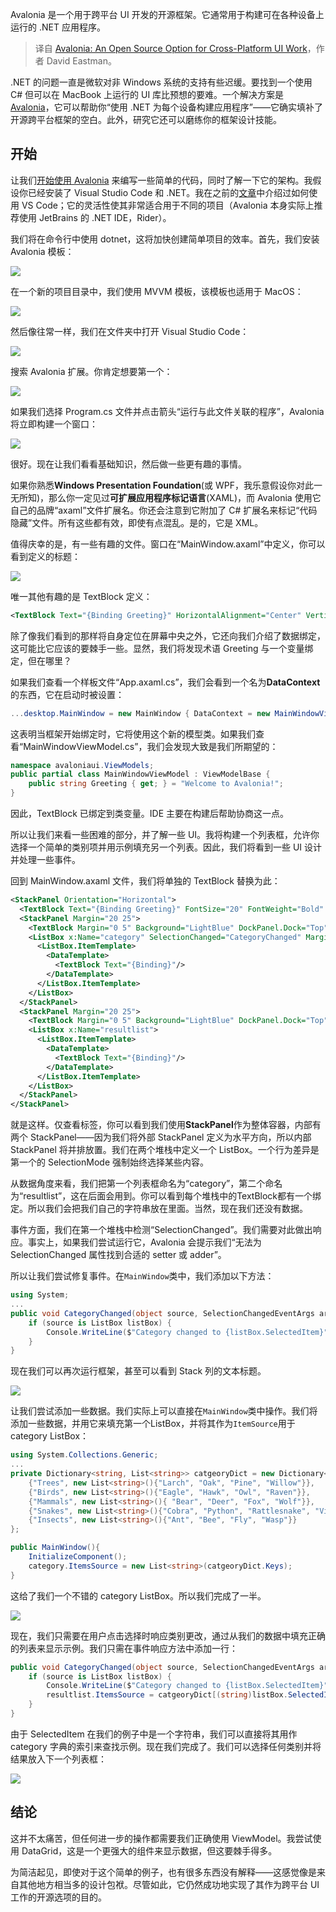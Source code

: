 
<!--
title: Avalonia：一个开源的跨平台UI选项
cover: https://cdn.thenewstack.io/media/2025/01/05f20762-ahmet-kurt-nvaovwz7-s8-unsplashb.jpg
-->

Avalonia 是一个用于跨平台 UI 开发的开源框架。它通常用于构建可在各种设备上运行的 .NET 应用程序。

> 译自 [Avalonia: An Open Source Option for Cross-Platform UI Work](https://thenewstack.io/avalonia-an-open-source-option-for-cross-platform-ui-work/)，作者 David Eastman。

.NET 的问题一直是微软对非 Windows 系统的支持有些迟缓。要找到一个使用 C# 但可以在 MacBook 上运行的 UI 库比预想的要难。一个解决方案是 [Avalonia](https://avaloniaui.net/)，它可以帮助你“使用 .NET 为每个设备构建应用程序”——它确实填补了开源跨平台框架的空白。此外，研究它还可以磨练你的框架设计技能。

## 开始

让我们[开始使用 Avalonia](https://docs.avaloniaui.net/docs/get-started/test-drive/introduction) 来编写一些简单的代码，同时了解一下它的架构。我假设你已经安装了 Visual Studio Code 和 .NET。我在之前的[文章](https://thenewstack.io/duck-db-query-processing-is-king/)中介绍过如何使用 VS Code；它的灵活性使其非常适合用于不同的项目（Avalonia 本身实际上推荐使用 JetBrains 的 .NET IDE，Rider）。

我们将在命令行中使用 dotnet，这将加快创建简单项目的效率。首先，我们安装 Avalonia 模板：

![](https://cdn.thenewstack.io/media/2025/01/ab1ebe20-image-1024x270.png)

在一个新的项目目录中，我们使用 MVVM 模板，该模板也适用于 MacOS：

![](https://cdn.thenewstack.io/media/2025/01/a9243a92-image-1-1024x316.png)

然后像往常一样，我们在文件夹中打开 Visual Studio Code：

![](https://cdn.thenewstack.io/media/2025/01/b6f4547f-image-2.png)

搜索 Avalonia 扩展。你肯定想要第一个：

![](https://cdn.thenewstack.io/media/2025/01/c9b5074e-image-3.png)

如果我们选择 Program.cs 文件并点击箭头“运行与此文件关联的程序”，Avalonia 将立即构建一个窗口：

![](https://cdn.thenewstack.io/media/2025/01/31b9dbc9-image-4-1024x465.png)

很好。现在让我们看看基础知识，然后做一些更有趣的事情。

如果你熟悉**Windows Presentation Foundation**(或 WPF，我乐意假设你对此一无所知)，那么你一定见过**可扩展应用程序标记语言**(XAML)，而 Avalonia 使用它自己的品牌“axaml”文件扩展名。你还会注意到它附加了 C# 扩展名来标记“代码隐藏”文件。所有这些都有效，即使有点混乱。是的，它是 XML。

值得庆幸的是，有一些有趣的文件。窗口在“MainWindow.axaml”中定义，你可以看到定义的标题：

![](https://cdn.thenewstack.io/media/2025/01/221d551a-image-5-1024x356.png)

唯一其他有趣的是 TextBlock 定义：

```xml
<TextBlock Text="{Binding Greeting}" HorizontalAlignment="Center" VerticalAlignment="Center"/>
```

除了像我们看到的那样将自身定位在屏幕中央之外，它还向我们介绍了数据绑定，这可能比它应该的要棘手一些。显然，我们将发现术语 Greeting 与一个变量绑定，但在哪里？

如果我们查看一个样板文件“App.axaml.cs”，我们会看到一个名为**DataContext**的东西，它在启动时被设置：

```csharp
...desktop.MainWindow = new MainWindow { DataContext = new MainWindowViewModel(), };...
```

这表明当框架开始绑定时，它将使用这个新的模型类。如果我们查看“MainWindowViewModel.cs”，我们会发现大致是我们所期望的：

```csharp
namespace avaloniaui.ViewModels;
public partial class MainWindowViewModel : ViewModelBase {
    public string Greeting { get; } = "Welcome to Avalonia!";
}
```

因此，TextBlock 已绑定到类变量。IDE 主要在构建后帮助协商这一点。

所以让我们来看一些困难的部分，并了解一些 UI。我将构建一个列表框，允许你选择一个简单的类别项并用示例填充另一个列表。因此，我们将看到一些 UI 设计并处理一些事件。

回到 MainWindow.axaml 文件，我们将单独的 TextBlock 替换为此：

```xml
<StackPanel Orientation="Horizontal">
  <TextBlock Text="{Binding Greeting}" FontSize="20" FontWeight="Bold" Margin="20 10"/>
  <StackPanel Margin="20 25">
    <TextBlock Margin="0 5" Background="LightBlue" DockPanel.Dock="Top">Choose a category</TextBlock>
    <ListBox x:Name="category" SelectionChanged="CategoryChanged" Margin="1" SelectionMode="Single,AlwaysSelected">
      <ListBox.ItemTemplate>
        <DataTemplate>
          <TextBlock Text="{Binding}"/>
        </DataTemplate>
      </ListBox.ItemTemplate>
    </ListBox>
  </StackPanel>
  <StackPanel Margin="20 25">
    <TextBlock Margin="0 5" Background="LightBlue" DockPanel.Dock="Top">Examples</TextBlock>
    <ListBox x:Name="resultlist">
      <ListBox.ItemTemplate>
        <DataTemplate>
          <TextBlock Text="{Binding}"/>
        </DataTemplate>
      </ListBox.ItemTemplate>
    </ListBox>
  </StackPanel>
</StackPanel>
```

就是这样。仅查看标签，你可以看到我们使用**StackPanel**作为整体容器，内部有两个 StackPanel——因为我们将外部 StackPanel 定义为水平方向，所以内部 StackPanel 将并排放置。我们在两个堆栈中定义一个 ListBox。一个行为差异是第一个的 SelectionMode 强制始终选择某些内容。

从数据角度来看，我们把第一个列表框命名为“category”，第二个命名为“resultlist”，这在后面会用到。你可以看到每个堆栈中的TextBlock都有一个绑定。所以我们会把我们自己的字符串放在里面。当然，现在我们还没有数据。

事件方面，我们在第一个堆栈中检测“SelectionChanged”。我们需要对此做出响应。事实上，如果我们尝试运行它，Avalonia 会提示我们“无法为 SelectionChanged 属性找到合适的 setter 或 adder”。

所以让我们尝试修复事件。在`MainWindow`类中，我们添加以下方法：

```csharp
using System;
...
public void CategoryChanged(object source, SelectionChangedEventArgs args) {
    if (source is ListBox listBox) {
        Console.WriteLine($"Category changed to {listBox.SelectedItem}");
    }
}
```

现在我们可以再次运行框架，甚至可以看到 Stack 列的文本标题。

![](https://cdn.thenewstack.io/media/2025/01/21bf4528-image-6-1024x204.png)

让我们尝试添加一些数据。我们实际上可以直接在`MainWindow`类中操作。我们将添加一些数据，并用它来填充第一个ListBox，并将其作为`ItemSource`用于category ListBox：

```csharp
using System.Collections.Generic;
...
private Dictionary<string, List<string>> catgeoryDict = new Dictionary<string, List<string>>() {
    {"Trees", new List<string>(){"Larch", "Oak", "Pine", "Willow"}},
    {"Birds", new List<string>(){"Eagle", "Hawk", "Owl", "Raven"}},
    {"Mammals", new List<string>(){ "Bear", "Deer", "Fox", "Wolf"}},
    {"Snakes", new List<string>(){"Cobra", "Python", "Rattlesnake", "Viper"}},
    {"Insects", new List<string>(){"Ant", "Bee", "Fly", "Wasp"}}
};

public MainWindow(){
    InitializeComponent();
    category.ItemsSource = new List<string>(catgeoryDict.Keys);
}
```

这给了我们一个不错的 category ListBox。所以我们完成了一半。

![](https://cdn.thenewstack.io/media/2025/01/562b5b31-image-7-1024x524.png)

现在，我们只需要在用户点击选择时响应类别更改，通过从我们的数据中填充正确的列表来显示示例。我们只需在事件响应方法中添加一行：

```csharp
public void CategoryChanged(object source, SelectionChangedEventArgs args){
    if (source is ListBox listBox) {
        Console.WriteLine($"Category changed to {listBox.SelectedItem}");
        resultlist.ItemsSource = catgeoryDict[(string)listBox.SelectedItem].ToList();
    }
}
```

由于 SelectedItem 在我们的例子中是一个字符串，我们可以直接将其用作 category 字典的索引来查找示例。现在我们完成了。我们可以选择任何类别并将结果放入下一个列表框：

![](https://cdn.thenewstack.io/media/2025/01/025e67a5-image-8-1024x475.png)

## 结论

这并不太痛苦，但任何进一步的操作都需要我们正确使用 ViewModel。我尝试使用 DataGrid，这是一个更强大的组件来显示数据，但这要棘手得多。

为简洁起见，即使对于这个简单的例子，也有很多东西没有解释——这感觉像是来自其他地方相当多的设计包袱。尽管如此，它仍然成功地实现了其作为跨平台 UI 工作的开源选项的目的。
